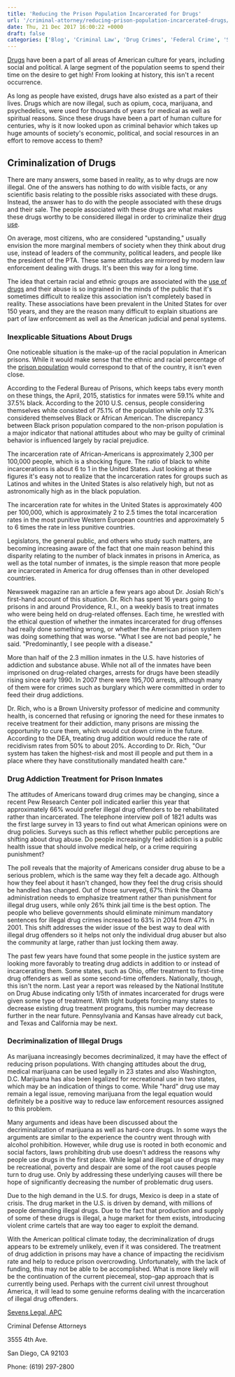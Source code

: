 ```yaml
---
title: 'Reducing the Prison Population Incarcerated for Drugs'
url: '/criminal-attorney/reducing-prison-population-incarcerated-drugs/357/'
date: Thu, 21 Dec 2017 16:00:22 +0000
draft: false
categories: ['Blog', 'Criminal Law', 'Drug Crimes', 'Federal Crime', 'State Crime']
---
```


[Drugs](https://www.sevenslegal.com/) have been a part of all areas of American culture for years, including social and political. A large segment of the population seems to spend their time on the desire to get high! From looking at history, this isn't a recent occurrence.

As long as people have existed, drugs have also existed as a part of their lives. Drugs which are now illegal, such as opium, coca, marijuana, and psychedelics, were used for thousands of years for medical as well as spiritual reasons. Since these drugs have been a part of human culture for centuries, why is it now looked upon as criminal behavior which takes up huge amounts of society's economic, political, and social resources in an effort to remove access to them?

Criminalization of Drugs
------------------------

There are many answers, some based in reality, as to why drugs are now illegal. One of the answers has nothing to do with visible facts, or any scientific basis relating to the possible risks associated with these drugs. Instead, the answer has to do with the people associated with these drugs and their sale. The people associated with these drugs are what makes these drugs worthy to be considered illegal in order to criminalize their [drug use](https://www.sevenslegal.com/).

On average, most citizens, who are considered "upstanding," usually envision the more marginal members of society when they think about drug use, instead of leaders of the community, political leaders, and people like the president of the PTA. These same attitudes are mirrored by modern law enforcement dealing with drugs. It's been this way for a long time.

The idea that certain racial and ethnic groups are associated with the [use of drugs](https://www.sevenslegal.com/) and their abuse is so ingrained in the minds of the public that it's sometimes difficult to realize this association isn't completely based in reality. These associations have been prevalent in the United States for over 150 years, and they are the reason many difficult to explain situations are part of law enforcement as well as the American judicial and penal systems.

### Inexplicable Situations About Drugs

One noticeable situation is the make-up of the racial population in American prisons. While it would make sense that the ethnic and racial percentage of the [prison population](https://www.sevenslegal.com/) would correspond to that of the country, it isn't even close.

According to the Federal Bureau of Prisons, which keeps tabs every month on these things, the April, 2015, statistics for inmates were 59.1% white and 37.5% black. According to the 2010 U.S. census, people considering themselves white consisted of 75.1% of the population while only 12.3% considered themselves Black or African American. The discrepancy between Black prison population compared to the non-prison population is a major indicator that national attitudes about who may be guilty of criminal behavior is influenced largely by racial prejudice.

The incarceration rate of African-Americans is approximately 2,300 per 100,000 people, which is a shocking figure. The ratio of black to white incarcerations is about 6 to 1 in the United States. Just looking at these figures it's easy not to realize that the incarceration rates for groups such as Latinos and whites in the United States is also relatively high, but not as astronomically high as in the black population.

The incarceration rate for whites in the United States is approximately 400 per 100,000, which is approximately 2 to 2.5 times the total incarceration rates in the most punitive Western European countries and approximately 5 to 6 times the rate in less punitive countries.

Legislators, the general public, and others who study such matters, are becoming increasing aware of the fact that one main reason behind this disparity relating to the number of black inmates in prisons in America, as well as the total number of inmates, is the simple reason that more people are incarcerated in America for drug offenses than in other developed countries.

Newsweek magazine ran an article a few years ago about Dr. Josiah Rich's first-hand account of this situation. Dr. Rich has spent 16 years going to prisons in and around Providence, R.I., on a weekly basis to treat inmates who were being held on drug-related offenses. Each time, he wrestled with the ethical question of whether the inmates incarcerated for drug offenses had really done something wrong, or whether the American prison system was doing something that was worse. "What I see are not bad people," he said. "Predominantly, I see people with a disease."

More than half of the 2.3 million inmates in the U.S. have histories of addiction and substance abuse. While not all of the inmates have been imprisoned on drug-related charges, arrests for drugs have been steadily rising since early 1990. In 2007 there were 195,700 arrests, although many of them were for crimes such as burglary which were committed in order to feed their drug addictions.

Dr. Rich, who is a Brown University professor of medicine and community health, is concerned that refusing or ignoring the need for these inmates to receive treatment for their addiction, many prisons are missing the opportunity to cure them, which would cut down crime in the future. According to the DEA, treating drug addition would reduce the rate of recidivism rates from 50% to about 20%. According to Dr. Rich, "Our system has taken the highest-risk and most ill people and put them in a place where they have constitutionally mandated health care."

### Drug Addiction Treatment for Prison Inmates

The attitudes of Americans toward drug crimes may be changing, since a recent Pew Research Center poll indicated earlier this year that approximately 66% would prefer illegal drug offenders to be rehabilitated rather than incarcerated. The telephone interview poll of 1821 adults was the first large survey in 13 years to find out what American opinions were on drug policies. Surveys such as this reflect whether public perceptions are shifting about drug abuse. Do people increasingly feel addiction is a public health issue that should involve medical help, or a crime requiring punishment?

The poll reveals that the majority of Americans consider drug abuse to be a serious problem, which is the same way they felt a decade ago. Although how they feel about it hasn't changed, how they feel the drug crisis should be handled has changed. Out of those surveyed, 67% think the Obama administration needs to emphasize treatment rather than punishment for illegal drug users, while only 26% think jail time is the best option. The people who believe governments should eliminate minimum mandatory sentences for illegal drug crimes increased to 63% in 2014 from 47% in 2001. This shift addresses the wider issue of the best way to deal with illegal drug offenders so it helps not only the individual drug abuser but also the community at large, rather than just locking them away.

The past few years have found that some people in the justice system are looking more favorably to treating drug addicts in addition to or instead of incarcerating them. Some states, such as Ohio, offer treatment to first-time drug offenders as well as some second-time offenders. Nationally, though, this isn't the norm. Last year a report was released by the National Institute on Drug Abuse indicating only 1/5th of inmates incarcerated for drugs were given some type of treatment. With tight budgets forcing many states to decrease existing drug treatment programs, this number may decrease further in the near future. Pennsylvania and Kansas have already cut back, and Texas and California may be next.

### Decriminalization of Illegal Drugs

As marijuana increasingly becomes decriminalized, it may have the effect of reducing prison populations. With changing attitudes about the drug, medical marijuana can be used legally in 23 states and also Washington, D.C. Marijuana has also been legalized for recreational use in two states, which may be an indication of things to come. While "hard" drug use may remain a legal issue, removing marijuana from the legal equation would definitely be a positive way to reduce law enforcement resources assigned to this problem.

Many arguments and ideas have been discussed about the decriminalization of marijuana as well as hard-core drugs. In some ways the arguments are similar to the experience the country went through with alcohol prohibition. However, while drug use is rooted in both economic and social factors, laws prohibiting drub use doesn't address the reasons why people use drugs in the first place. While legal and illegal use of drugs may be recreational, poverty and despair are some of the root causes people turn to drug use. Only by addressing these underlying causes will there be hope of significantly decreasing the number of problematic drug users.

Due to the high demand in the U.S. for drugs, Mexico is deep in a state of crisis. The drug market in the U.S. is driven by demand, with millions of people demanding illegal drugs. Due to the fact that production and supply of some of these drugs is illegal, a huge market for them exists, introducing violent crime cartels that are way too eager to exploit the demand.

With the American political climate today, the decriminalization of drugs appears to be extremely unlikely, even if it was considered. The treatment of drug addiction in prisons may have a chance of impacting the recidivism rate and help to reduce prison overcrowding. Unfortunately, with the lack of funding, this may not be able to be accomplished. What is more likely will be the continuation of the current piecemeal, stop-gap approach that is currently being used. Perhaps with the current civil unrest throughout America, it will lead to some genuine reforms dealing with the incarceration of illegal drug offenders.

[Sevens Legal, APC](https://www.sevenslegal.com/ "Sevens Legal, APC")

Criminal Defense Attorneys

3555 4th Ave.

San Diego, CA 92103

Phone: (619) 297-2800